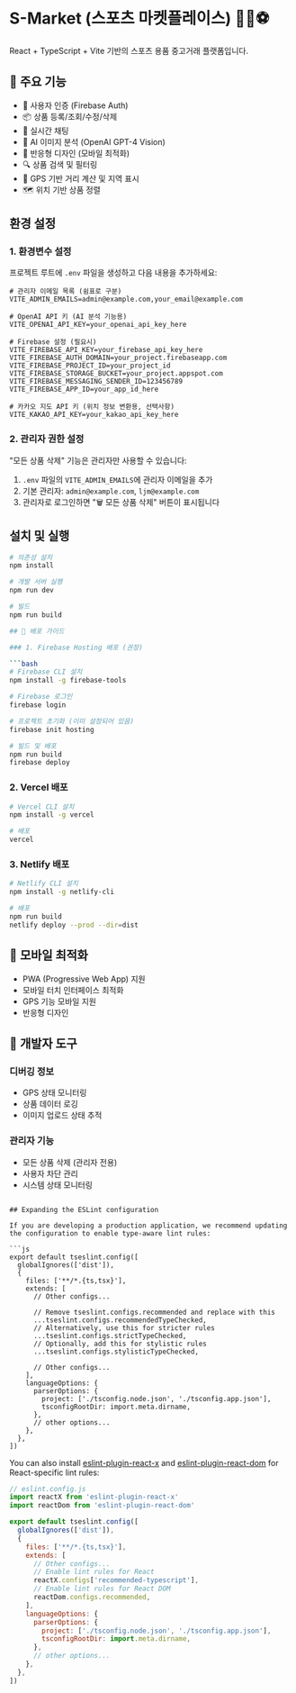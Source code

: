 # S-Market (스포츠 마켓플레이스) 🏃‍♂️⚽

React + TypeScript + Vite 기반의 스포츠 용품 중고거래 플랫폼입니다.

## 🎯 주요 기능

- 🔐 사용자 인증 (Firebase Auth)
- 📦 상품 등록/조회/수정/삭제
- 💬 실시간 채팅
- 🤖 AI 이미지 분석 (OpenAI GPT-4 Vision)
- 📱 반응형 디자인 (모바일 최적화)
- 🔍 상품 검색 및 필터링
- 📍 GPS 기반 거리 계산 및 지역 표시
- 🗺️ 위치 기반 상품 정렬

## 환경 설정

### 1. 환경변수 설정

프로젝트 루트에 `.env` 파일을 생성하고 다음 내용을 추가하세요:

```env
# 관리자 이메일 목록 (쉼표로 구분)
VITE_ADMIN_EMAILS=admin@example.com,your_email@example.com

# OpenAI API 키 (AI 분석 기능용)
VITE_OPENAI_API_KEY=your_openai_api_key_here

# Firebase 설정 (필요시)
VITE_FIREBASE_API_KEY=your_firebase_api_key_here
VITE_FIREBASE_AUTH_DOMAIN=your_project.firebaseapp.com
VITE_FIREBASE_PROJECT_ID=your_project_id
VITE_FIREBASE_STORAGE_BUCKET=your_project.appspot.com
VITE_FIREBASE_MESSAGING_SENDER_ID=123456789
VITE_FIREBASE_APP_ID=your_app_id_here

# 카카오 지도 API 키 (위치 정보 변환용, 선택사항)
VITE_KAKAO_API_KEY=your_kakao_api_key_here
```

### 2. 관리자 권한 설정

"모든 상품 삭제" 기능은 관리자만 사용할 수 있습니다:

1. `.env` 파일의 `VITE_ADMIN_EMAILS`에 관리자 이메일을 추가
2. 기본 관리자: `admin@example.com`, `ljm@example.com`
3. 관리자로 로그인하면 "🗑️ 모든 상품 삭제" 버튼이 표시됩니다

## 설치 및 실행

```bash
# 의존성 설치
npm install

# 개발 서버 실행
npm run dev

# 빌드
npm run build

## 🚀 배포 가이드

### 1. Firebase Hosting 배포 (권장)

```bash
# Firebase CLI 설치
npm install -g firebase-tools

# Firebase 로그인
firebase login

# 프로젝트 초기화 (이미 설정되어 있음)
firebase init hosting

# 빌드 및 배포
npm run build
firebase deploy
```

### 2. Vercel 배포

```bash
# Vercel CLI 설치
npm install -g vercel

# 배포
vercel
```

### 3. Netlify 배포

```bash
# Netlify CLI 설치
npm install -g netlify-cli

# 배포
npm run build
netlify deploy --prod --dir=dist
```

## 📱 모바일 최적화

- PWA (Progressive Web App) 지원
- 모바일 터치 인터페이스 최적화
- GPS 기능 모바일 지원
- 반응형 디자인

## 🔧 개발자 도구

### 디버깅 정보
- GPS 상태 모니터링
- 상품 데이터 로깅
- 이미지 업로드 상태 추적

### 관리자 기능
- 모든 상품 삭제 (관리자 전용)
- 사용자 차단 관리
- 시스템 상태 모니터링
```

## Expanding the ESLint configuration

If you are developing a production application, we recommend updating the configuration to enable type-aware lint rules:

```js
export default tseslint.config([
  globalIgnores(['dist']),
  {
    files: ['**/*.{ts,tsx}'],
    extends: [
      // Other configs...

      // Remove tseslint.configs.recommended and replace with this
      ...tseslint.configs.recommendedTypeChecked,
      // Alternatively, use this for stricter rules
      ...tseslint.configs.strictTypeChecked,
      // Optionally, add this for stylistic rules
      ...tseslint.configs.stylisticTypeChecked,

      // Other configs...
    ],
    languageOptions: {
      parserOptions: {
        project: ['./tsconfig.node.json', './tsconfig.app.json'],
        tsconfigRootDir: import.meta.dirname,
      },
      // other options...
    },
  },
])
```

You can also install [eslint-plugin-react-x](https://github.com/Rel1cx/eslint-react/tree/main/packages/plugins/eslint-plugin-react-x) and [eslint-plugin-react-dom](https://github.com/Rel1cx/eslint-react/tree/main/packages/plugins/eslint-plugin-react-dom) for React-specific lint rules:

```js
// eslint.config.js
import reactX from 'eslint-plugin-react-x'
import reactDom from 'eslint-plugin-react-dom'

export default tseslint.config([
  globalIgnores(['dist']),
  {
    files: ['**/*.{ts,tsx}'],
    extends: [
      // Other configs...
      // Enable lint rules for React
      reactX.configs['recommended-typescript'],
      // Enable lint rules for React DOM
      reactDom.configs.recommended,
    ],
    languageOptions: {
      parserOptions: {
        project: ['./tsconfig.node.json', './tsconfig.app.json'],
        tsconfigRootDir: import.meta.dirname,
      },
      // other options...
    },
  },
])
```
